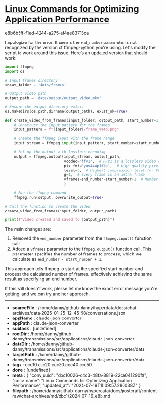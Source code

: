 # [Linux Commands for Optimizing Application Performance](https://claude.ai/chat/dbc10026-d4c3-48fa-8819-22ce041290f9)

e8b6b5ff-f1ed-4244-a275-af4ae83713ca

 I apologize for the error. It seems the `end_number` parameter is not recognized by the version of ffmpeg-python you're using. Let's modify the script to work around this issue. Here's an updated version that should work:

```python
import ffmpeg
import os

# Input frames directory
input_folder = 'data/frames'

# Output video path
output_path = 'data/output/output_video.mkv'

# Ensure the output directory exists
os.makedirs(os.path.dirname(output_path), exist_ok=True)

def create_video_from_frames(input_folder, output_path, start_number=1, end_number=80):
    # Construct the input pattern for the frames
    input_pattern = f"{input_folder}/frame_%04d.png"
    
    # Create the ffmpeg input with the frame range
    input_stream = ffmpeg.input(input_pattern, start_number=start_number)
    
    # Set up the output with lossless encoding
    output = ffmpeg.output(input_stream, output_path,
                           vcodec='ffv1',  # FFV1 is a lossless video codec
                           pix_fmt='yuv444p10le',  # High quality pixel format
                           level=3,  # Highest compression level for FFV1
                           g=1,  # Every frame is an intra frame
                           vframes=end_number-start_number+1  # Number of frames to process
                           )
    
    # Run the ffmpeg command
    ffmpeg.run(output, overwrite_output=True)

# Call the function to create the video
create_video_from_frames(input_folder, output_path)

print(f"Video created and saved to {output_path}")
```

The main changes are:

1. Removed the `end_number` parameter from the `ffmpeg.input()` function call.
2. Added a `vframes` parameter to the `ffmpeg.output()` function call. This parameter specifies the number of frames to process, which we calculate as `end_number - start_number + 1`.

This approach tells ffmpeg to start at the specified start number and process the calculated number of frames, effectively achieving the same result as specifying an end number.

If this still doesn't work, please let me know the exact error message you're getting, and we can try another approach.

---

* **sourceFile** : /home/danny/github-danny/hyperdata/docs/chat-archives/data-2025-01-25-12-45-58/conversations.json
* **appName** : claude-json-converter
* **appPath** : claude-json-converter
* **subtask** : [undefined]
* **rootDir** : /home/danny/github-danny/transmissions/src/applications/claude-json-converter
* **dataDir** : /home/danny/github-danny/transmissions/src/applications/claude-json-converter/data
* **targetPath** : /home/danny/github-danny/transmissions/src/applications/claude-json-converter/data
* **tags** : ccc10.ccc20.ccc30.ccc40.ccc50
* **done** : [undefined]
* **meta** : {
  "conv_uuid": "dbc10026-d4c3-48fa-8819-22ce041290f9",
  "conv_name": "Linux Commands for Optimizing Application Performance",
  "updated_at": "2024-07-19T11:09:57.280038Z"
}
* **filepath** : /home/danny/github-danny/hyperdata/docs/postcraft/content-raw/chat-archives/md/dbc1/2024-07-16_e8b.md